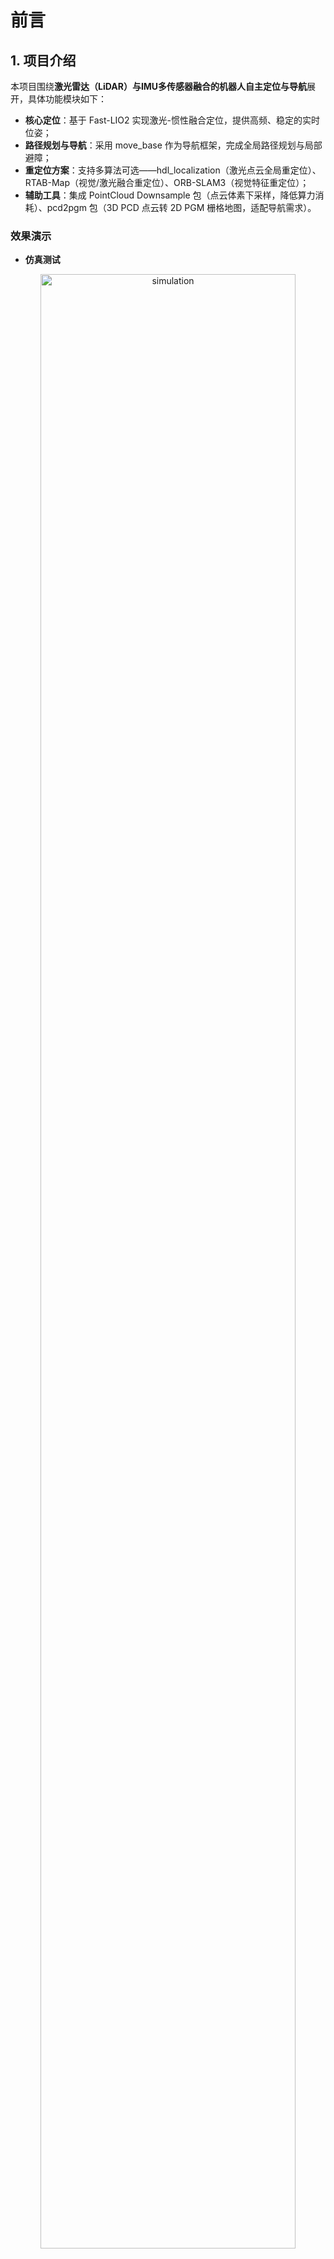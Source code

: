 # 前言
## 1. 项目介绍
本项目围绕**激光雷达（LiDAR）与IMU多传感器融合的机器人自主定位与导航**展开，具体功能模块如下：
- **核心定位**：基于 Fast-LIO2 实现激光-惯性融合定位，提供高频、稳定的实时位姿；
- **路径规划与导航**：采用 move_base 作为导航框架，完成全局路径规划与局部避障；
- **重定位方案**：支持多算法可选——hdl_localization（激光点云全局重定位）、RTAB-Map（视觉/激光融合重定位）、ORB-SLAM3（视觉特征重定位）；
- **辅助工具**：集成 PointCloud Downsample 包（点云体素下采样，降低算力消耗）、pcd2pgm 包（3D PCD 点云转 2D PGM 栅格地图，适配导航需求）。

### 效果演示
- **仿真测试**  
<div align="center"><img src="doc/simulation.png" alt="simulation" width=90% /></div>
<div align="center">simulation</div>
<br>

- **实车验证**  
<div align="center"><img src="doc/Real_world_video.gif" width=80% /></div>
<div align="center">Real world video（看不清可以看doc/Real_world_video.mp4）</div>
<br>

## 2. 开发与运行环境
| 类别       | 具体配置                  | 说明                          |
|------------|---------------------------|-------------------------------|
| 操作系统   | Ubuntu 20.04 LTS          | 兼容 ROS Noetic 的推荐系统版本 |
| ROS 版本  | ROS Noetic                | 项目依赖的核心框架版本        |
| 激光雷达   | Mid360 / Velodyne VLP-16  | LIDAR  |

## 3. 相关引用
- [fast-lio2](https://github.com/hku-mars/FAST_LIO)
- [hdl_localization](https://github.com/koide3/hdl_localization)
- [ORB_SLAM3_ROS](https://github.com/emanuelenencioni/ORB_SLAM3_ROS.git)
- [RTAB-Map](https://introlab.github.io/rtabmap/)
- [Livox_sdk2](https://github.com/Livox-SDK/Livox-SDK2)
- [livox_ros_driver2](https://github.com/Livox-SDK/livox_ros_driver2)
- [livox ros driver2安装博客](https://blog.csdn.net/qq_29912325/article/details/130269367?ops_request_misc=%257B%2522request%255Fid%2522%253A%2522169734904416800182711632%2522%252C%2522scm%2522%253A%252220140713.130102334..%2522%257D&request_id=169734904416800182711632&biz_id=0&utm_medium=distribute.pc_search_result.none-task-blog-2~all~sobaiduend~default-2-130269367-null-null.142^v96^pc_search_result_base9&utm_term=livox_sdk2&spm=1018.2226.3001.4187)
- [MID360 offical web官网](https://www.livoxtech.com/cn/mid-360)
- [Quick-start-doc|MID360快速开始手册](https://terra-1-g.djicdn.com/65c028cd298f4669a7f0e40e50ba1131/Mid360/Livox_Mid-360_Quick_Start_Guide_multi.pdf)
- [user-manual|MID360用户手册](https://terra-1-g.djicdn.com/65c028cd298f4669a7f0e40e50ba1131/Mid360/20230727/Livox_Mid-360_User_Manual_CHS.pdf)
- [NEXTE_Sentry_Nav](https://github.com/66Lau/NEXTE_Sentry_Nav/tree/main)

# 创建ROS工作空间
## 1. 创建工作空间目录
首先，打开终端并创建一个新的ROS工作空间目录。以下是创建名为 `catkin_ws` 的工作空间的示例：
```bash
mkdir -p ~/catkin_ws/src
cd ~/catkin_ws/src
```

## 2. 初始化工作空间
在 `src` 目录下，使用 `catkin_init_workspace` 命令初始化工作空间：
```bash
catkin_init_workspace
```

## 3. 复制功能包到 `src` 目录
```bash
git clone https://e.coding.net/future-vision/ros_nav/fastlio2_relocate.git
```

# 安装和编译特定功能包
## 1. 安装Livox-SDK2
```bash
cd ~/catkin_ws/src/Livox-SDK2/
mkdir build
cd build
cmake .. && make -j
sudo make install
```

## 2. 编译livox_ros_driver2
```bash
cd ~/catkin_ws/src/livox_ros_driver2
source /opt/ros/noetic/setup.sh
./build.sh ROS1
```
如果编译livox_ros_driver2时，执行sh脚本有时报错找不到Pose6D.h和CustomMsg.h（即便添加依赖也不行）预测是编译顺序问题，删掉devel和build目录多编译几次，或者直接在工作空间下catkin_make也行

# 构建工作空间
## 1. 编译工作空间
返回工作空间根目录，使用 `catkin_make` 命令编译工作空间：
```bash
cd ~/catkin_ws
catkin_make
```

## 2. 环境变量设置
每次打开新的终端时，需要设置ROS环境变量，以便系统能够找到编译好的功能包。可以通过以下命令设置：
```bash
source ./devel/setup.bash
```
为了避免每次都手动设置，可以将该命令添加到 `~/.bashrc` 文件中：
```bash
echo "source ~/${catkin_ws}/devel/setup.bash" >> ~/.bashrc
source ~/.bashrc
```

# 如何导航
## 1. 修改 `car_model/urdf/sensor_laser.urdf.xacro` 文件
在运行仿真时，需要修改 `car_model/urdf/sensor_laser.urdf.xacro` 文件中第34行和第74行的 `.so` 文件的绝对路径，将其修改为你自己编译文件的位置：
```xml
<plugin name="gazebo_ros_laser_controller" filename="/home/generic/fastlio2_relocate/devel/lib/libgazebo_ros_velodyne_gpu_laser.so">
<plugin name="gazebo_ros_laser_controller" filename="/home/generic/fastlio2_relocate/devel/lib/libgazebo_ros_velodyne_laser.so">
```

## 2. `nav_gazebo_diff.launch` 文件介绍与用法
### 功能概述
此launch文件用于在Gazebo仿真环境中启动差速驱动机器人的导航系统，同样集成了机器人模型、导航功能、定位算法、地图发布、TF转换和RViz可视化等组件。

### 使用方法
在终端中输入以下命令启动该launch文件：
```bash
roslaunch nav nav_gazebo_diff.launch
```
其中为避免导航过程中空间溢出，pcd_save_en默认为false，可按需求自行修改。
另外，可通过修改src/slam/FAST_LIO/config/velodyne.yaml或其他yaml文件中`min_angle_deg`、`max_angle_deg`、`retain_above_horizon`(是否保留裁切区域的z>0部分)等参数修改点云范围
若要指定不同的定位算法，可以使用以下命令：
```bash
roslaunch nav nav_gazebo_diff.launch algorithm:=1
```

## 3. `nav_gazebo_ackman.launch` 文件介绍与用法
### 功能概述
此launch文件用于在Gazebo仿真环境中启动阿克曼转向机器人的导航系统，集成了机器人模型、导航功能、定位算法、地图发布、TF转换和RViz可视化等组件。

### 使用方法
在终端中输入以下命令启动该launch文件：
```bash
roslaunch nav nav_gazebo_ackman.launch
```
若要指定不同的定位算法，可以使用以下命令：
```bash
roslaunch nav nav_gazebo_ackman.launch algorithm:=0
```

# 重定位算法及相关思路（这部分仅验证了可行性，待整合至导航系统）
重定位是机器人在未知环境或已建图环境中，通过传感器数据恢复或初始化自身位置的关键功能。


## 1. hdl_localization（基于点云的全局重定位）
### 1.1 核心功能
- 基于3D点云匹配实现全局重定位，依赖激光雷达（LiDAR）数据， 一种基于NDT点云配准的算法；
- 支持将预构建的全局点云地图作为参考，实时匹配机器人当前激光点云，输出全局位姿；

### 1.2 部署与使用方法
1. **源码部署**：参考官方仓库[hdl_localization](https://github.com/koide3/hdl_localization)的README文档；
2. **地图替换**：将仓库默认的全局地图替换为**自定义场景的点云地图**（格式`.pcd`）；
3. **算力优化**：若硬件算力不足，可利用`PointCloud Downsample`做轻量化处理；


## 2. RTAB-Map（基于视觉-惯性/激光的实时重定位）
### 2.1 核心功能
- 融合视觉（RGB/D相机）、激光数据，构建稠密地图并实现实时重定位；
- 支持闭环检测与地图优化，重定位精度较高，同时提供地图可视化与数据库存储功能；

### 2.2 部署与使用方法
#### 2.2.1 快速安装（ROS环境）
通过APT包管理器直接安装，无需源码编译（以ROS Noetic为例）：
```bash
# 替换[版本号]为实际ROS版本（如noetic、melodic）
sudo apt-get install -y ros-[版本号]-rtabmap ros-[版本号]-rtabmap-ros
```

#### 2.2.2 启动与配置
1. **参数修改**：进入自定义导航功能包（如`nav`）的`launch`目录，编辑`rtabmap.launch`：
   - 替换话题名称：将默认的传感器话题（如相机`/camera/rgb/image_raw`、激光`/scan`）改为**机器人实际发布的话题**；
   - 是否进行重定位：通过`database_path`参数设置建图输出路径，设置`localization`为true时加载`database_path`处预先构建地图，为false时在程序启动时会提前删除路径处地图并重新构建；
   - 冗余功能注释：若无需地图保存、闭环检测等功能，可注释对应节点（如`rtabmap_save`）以减少资源占用；
2. **启动重定位**：
   ```bash
   roslaunch nav rtabmap.launch
   ```
3. **测试验证**：
   - 仿真测试：直接在Gazebo等仿真环境中启动，观察RViz中重定位位姿是否跟随机器人运动；
   - 数据集测试：使用[ETH KITTI/MAV视觉惯性数据集](https://projects.asl.ethz.ch/datasets/doku.php?id=kmavvisualinertialdatasets#downloads)，修改`launch`文件中话题映射，验证算法在真实数据下的表现。

4. **查看建图**：
   ```bash
   rtabmap-databaseViewer ~/.ros/rtabmap.db
   ```

#### 2.2.3 参考资料
- RTAB-Map参数详解：[RTAB-Map ROS参数配置指南](https://blog.csdn.net/m0_62979274/article/details/150866519?spm=1001.2014.3001.5502)

### 2.3 效果演示
<div align="center"><img src="doc/RTAB-Map_simulation.gif" width=80% /></div>
<div align="center">RTAB-Map simulation（看不清可以看doc/RTAB-Map_simulation.mp4）</div>
<br>

## 3. ORB-SLAM3/VINS（基于ORB特征的视觉重定位）
### 3.1 ORB-SLAM3核心功能
- 发布关键话题：
  - `/orb_slam3/map`（PointCloud2）：全局地图点云；
  - `/orb_slam3/camera_pose`（PoseStamped）：左目相机在世界坐标系下的实时位姿（重定位结果）；
  - `/orb_slam3/odom`（Odometry）：视觉里程计数据；
  - `/tf`：相机坐标系到世界坐标系的坐标变换；
- 支持单目、双目、RGB-D等多种相机输入，适配不同硬件场景。

### 3.2 可行性验证
1. **测试环境**：
   - 算法包：`ORB_SLAM3_ROS`；
   - 数据集：[ETH MAV视觉惯性数据集（MH_01序列）](https://projects.asl.ethz.ch/datasets/doku.php?id=kmavvisualinertialdatasets#downloads)；
   - 启动脚本：使用包内`tum_rgbd.launch`，修改话题名称以匹配数据集格式；
2. **启动重定位**：
   ```bash
   roslaunch orb_slam3_ros tum_rgbd.launch
   ```
3. **验证结果**：重定位精度满足基础需求，位姿跟踪稳定（如下图所示）。

<div align="center"><img src="doc/orb-slam3-ros.png" alt="orb-slam3-ros" width=90% /></div>
<div align="center">orb-slam3-ros</div>
<br>


### 3.3 局限性说明
根据技术调研反馈，ORB-SLAM3、VINS等基于ORB特征的算法存在明显局限性：
- **环境依赖性强**：对光照变化（如强光/阴影）、纹理缺失（如白墙）、动态目标敏感，易出现特征匹配失败，导致重定位丢失；
- **鲁棒性不足**：在复杂场景（如室内走廊、室外动态人群）中，重定位稳定性弱于激光雷达或多传感器融合方案；
- 基于以上问题，暂未继续深入调研该类算法的工程化整合。


# 其他功能包使用说明
## 1. PointCloud Downsample 包使用
### 功能
该包是一个ROS节点，用于PCD点云文件的轻量化（体素网格下采样）。

### 核心接口配置
在 `launch/downsample.launch` 文件中，需要配置以下参数：
- `input_pcd`：输入PCD文件路径
- `output_pcd`：输出文件保存路径
- `leaf_size_x/y/z`：体素大小，体素越大，点数越少，细节损失越多（单位：米，推荐0.1 - 0.3）

### 使用方法
```bash
roslaunch pointcloud_downsample downsample.launch
```

## 2. pcd2pgm 包（pcd2pgm_xyz 节点）使用
### 功能
ROS节点，实现3D PCD点云转2D PGM地图，支持半径滤波去离群点。

### 核心接口配置
在 `launch/run_xyz.launch` 文件中，需配置以下参数：
- `file_directory`：PCD文件存放目录
- `file_name`：PCD文件名（无后缀）及PGM输出基础名
- `projection_plane`：点云投影平面（示例"xy"）
- `filter_radius`：半径滤波搜索半径（米，示例0.1）
- `min_neighbors`：滤波最小邻居数（示例3）

### 使用方法
```bash
roslaunch pcd2pgm run_xyz.launch
```

## 3. 通过键盘发送 `/cmd_vel`
```bash
sudo apt install ros-noetic-teleop-twist-keyboard
rosrun teleop_twist_keyboard teleop_twist_keyboard.py
```